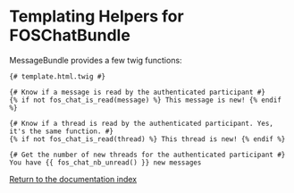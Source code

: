 Templating Helpers for FOSChatBundle
=======================================

MessageBundle provides a few twig functions:

```html+jinja
{# template.html.twig #}

{# Know if a message is read by the authenticated participant #}
{% if not fos_chat_is_read(message) %} This message is new! {% endif %}

{# Know if a thread is read by the authenticated participant. Yes, it's the same function. #}
{% if not fos_chat_is_read(thread) %} This thread is new! {% endif %}

{# Get the number of new threads for the authenticated participant #}
You have {{ fos_chat_nb_unread() }} new messages
```

[Return to the documentation index](00-index.md)
